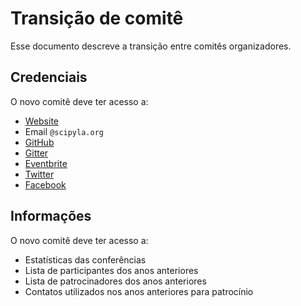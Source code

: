 # Transição de comitê

Esse documento descreve a transição entre comitês organizadores.

## Credenciais

O novo comitê deve ter acesso a:

- [Website](http://scipyla.org/)
- Email `@scipyla.org`
- [GitHub](http://github.com/scipy-latinamerica/)
- [Gitter](https://gitter.im/scipy-latinamerica/)
- [Eventbrite](https://scipyla.eventbrite.com/)
- [Twitter](http://twitter.com/scipyla)
- [Facebook](http://facebook.com/scipyla/)

## Informações

O novo comitê deve ter acesso a:

- Estatísticas das conferências
- Lista de participantes dos anos anteriores
- Lista de patrocinadores dos anos anteriores
- Contatos utilizados nos anos anteriores para patrocínio
